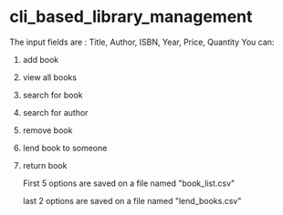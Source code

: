 # cli_based_library_management
The input fields are : Title, Author, ISBN, Year, Price, Quantity
You can:
1. add book
2. view all books
3. search for book
4. search for author
5. remove book
6. lend book to someone
7. return book

   First 5 options are saved on a file named "book_list.csv"

   
   last 2 options are saved on a file named "lend_books.csv"
